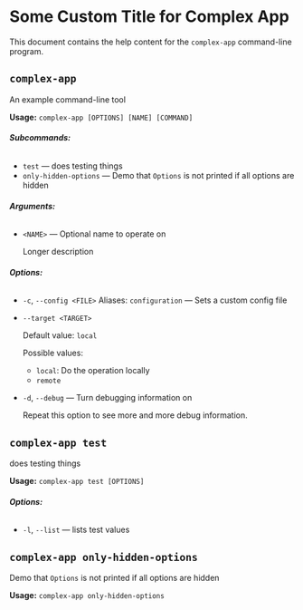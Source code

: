 # Some Custom Title for Complex App

This document contains the help content for the `complex-app` command-line program.

## `complex-app`

An example command-line tool

**Usage:** `complex-app [OPTIONS] [NAME] [COMMAND]`

###### **Subcommands:**

* `test` — does testing things
* `only-hidden-options` — Demo that `Options` is not printed if all options are hidden

###### **Arguments:**

* `<NAME>` — Optional name to operate on

   Longer description

###### **Options:**

* `-c`, `--config <FILE>` Aliases: `configuration` — Sets a custom config file
* `--target <TARGET>`

  Default value: `local`

  Possible values:
  - `local`:
    Do the operation locally
  - `remote`

* `-d`, `--debug` — Turn debugging information on

   Repeat this option to see more and more debug information.



## `complex-app test`

does testing things

**Usage:** `complex-app test [OPTIONS]`

###### **Options:**

* `-l`, `--list` — lists test values



## `complex-app only-hidden-options`

Demo that `Options` is not printed if all options are hidden

**Usage:** `complex-app only-hidden-options`



